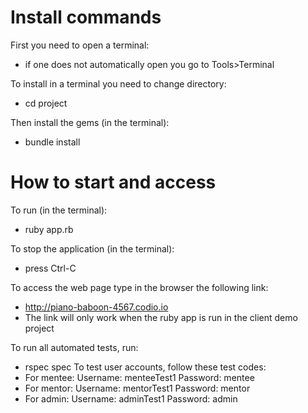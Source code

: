 # Install commands
First you need to open a terminal:
- if one does not automatically open you go to Tools>Terminal

To install in a terminal you need to change directory:
- cd project

Then install the gems (in the terminal):
- bundle install 

# How to start and access
To run (in the terminal):
- ruby app.rb

To stop the application (in the terminal):
- press Ctrl-C

To access the web page type in the browser the following link:
- http://piano-baboon-4567.codio.io 
- The link will only work when the ruby app is run in the client demo project

To run all automated tests, run:
- rspec spec 
To test user accounts, follow these test codes:
- For mentee: 
    Username: menteeTest1
    Password: mentee
- For mentor:
    Username: mentorTest1
    Password: mentor
- For admin:
    Username: adminTest1
    Password: admin 
    